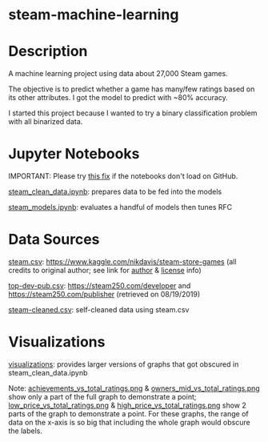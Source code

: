 # steam-machine-learning

# Description

A machine learning project using data about 27,000 Steam games.

The objective is to predict whether a game has many/few ratings based on its other attributes. I got the model to predict with ~80% accuracy.

I started this project because I wanted to try a binary classification problem with all binarized data.

# Jupyter Notebooks

IMPORTANT: Please try [this fix](https://github.com/iurisegtovich/PyTherm-applied-thermodynamics/issues/11) if the notebooks don't load on GitHub.

[steam_clean_data.ipynb](steam_clean_data.ipynb): prepares data to be fed into the models

[steam_models.ipynb](steam_models.ipynb): evaluates a handful of models then tunes RFC

# Data Sources

[steam.csv](steam.csv): https://www.kaggle.com/nikdavis/steam-store-games (all credits to original author; see link for [author](https://www.kaggle.com/nikdavis) & [license](https://creativecommons.org/licenses/by/4.0/) info)

[top-dev-pub.csv](top-dev-pub.csv): https://steam250.com/developer and https://steam250.com/publisher (retrieved on 08/19/2019)

[steam-cleaned.csv](steam-cleaned.csv): self-cleaned data using steam.csv

# Visualizations

[visualizations](visualizations): provides larger versions of graphs that got obscured in steam_clean_data.ipynb 

Note: [achievements_vs_total_ratings.png](visualizations/achievements_vs_total_ratings.png) & [owners_mid_vs_total_ratings.png](visualizations/owners_mid_vs_total_ratings.png) show only a part of the full graph to demonstrate a point;
[low_price_vs_total_ratings.png](visualizations/low_price_vs_total_ratings.png) & [high_price_vs_total_ratings.png](visualizations/high_price_vs_total_ratings.png) show 2 parts of the graph to demonstrate a point. For these graphs, the range of data on the x-axis is so big that including the whole graph would obscure the labels.
